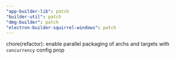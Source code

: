 ```yaml
---
"app-builder-lib": patch
"builder-util": patch
"dmg-builder": patch
"electron-builder-squirrel-windows": patch
---
```


chore(refactor): enable parallel packaging of archs and targets with `concurrency` config prop
